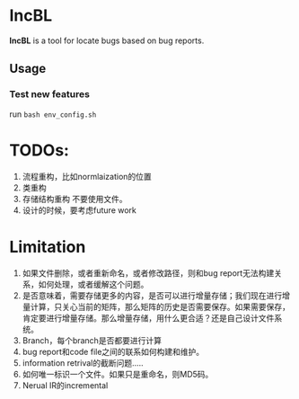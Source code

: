 # IncBL

**IncBL** is a tool for locate bugs based on bug reports.

## Usage
### Test new features
run `bash env_config.sh`



# TODOs:

1. 流程重构，比如normlaization的位置
2. 类重构
3. 存储结构重构 不要使用文件。
4. 设计的时候，要考虑future work

# Limitation

1. 如果文件删除，或者重新命名，或者修改路径，则和bug report无法构建关系，如何处理，或者缓解这个问题。
2. 是否意味着，需要存储更多的内容，是否可以进行增量存储；我们现在进行增量计算，只关心当前的矩阵，那么矩阵的历史是否需要保存。如果需要保存，肯定要进行增量存储。那么增量存储，用什么更合适？还是自己设计文件系统。
3. Branch，每个branch是否都要进行计算
4. bug report和code file之间的联系如何构建和维护。
5. information retrival的截断问题.....
6. 如何唯一标识一个文件。如果只是重命名，则MD5码。
7. Nerual IR的incremental


